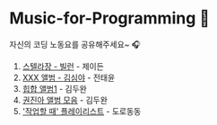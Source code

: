 # Music-for-Programming 🎹
자신의 코딩 노동요를 공유해주세요~ 🎧

01. [스텔라장 - 빌런](https://music.youtube.com/watch?v=eWSrYT9zC-s&feature=share) - 제이든
02. [XXX 앨범 - 김심야](https://www.youtube.com/watch?v=kGHKCjxNnuE&t=9s) - 전태윤
03. [힙합 앨범1](https://www.youtube.com/watch?v=jZ-Tg3hxBos) - 김두완
04. [권진아 앨범 모음](https://www.youtube.com/watch?v=ykrz-ZRn26I) - 김두완
05. ['작업할 때' 플레이리스트](https://www.youtube.com/playlist?list=PL5OBvGEaIsw2fQncR8ZNzD2WTRpR-plTf) - 도로동동
